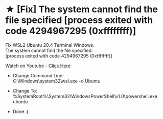 # ★ [Fix] The system cannot find the file specified [process exited with code 4294967295 (0xffffffff)]
Fix WSL2 Ubuntu 20.4 Terminal Windows.<br/>
The system cannot find the file specified.<br/>
[process exited with code 4294967295 (0xffffffff)]<br/>

Watch on Youtube - <a href='https://youtu.be/zh-TqLuqloE'>Click Here</a><br/> 

- Change Command Line:<br/>
C:\Windows\system32\wsl.exe -d Ubuntu

- Change To:<br/>
%SystemRoot%\System32\WindowsPowerShell\v1.0\powershell.exe ubuntu

- Done :)

